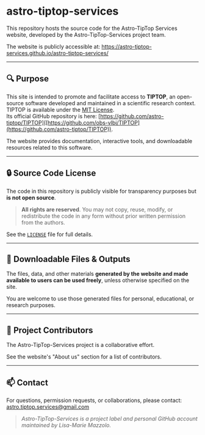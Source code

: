 # astro-tiptop-services
This repository hosts the source code for the Astro-TipTop Services website, developed by the Astro-TipTop-Services project team.

The website is publicly accessible at: https://astro-tiptop-services.github.io/astro-tiptop-services/

---
## 🔍 Purpose

This site is intended to promote and facilitate access to **TIPTOP**, an open-source software developed and maintained in a scientific research context. 
TIPTOP is available under the [MIT License](https://opensource.org/licenses/MIT).  
Its official GitHub repository is here: [https://github.com/astro-tiptop/TIPTOP]([https://github.com/obs-vlbi/TIPTOP](https://github.com/astro-tiptop/TIPTOP)).

The website provides documentation, interactive tools, and downloadable resources related to this software.

---

## 🔒 Source Code License

The code in this repository is publicly visible for transparency purposes but **is not open source**.

> **All rights are reserved**. You may not copy, reuse, modify, or redistribute the code in any form without prior written permission from the authors.

See the [`LICENSE`](./LICENSE) file for full details.

---

## 📂 Downloadable Files & Outputs

The files, data, and other materials **generated by the website and made available to users can be used freely**, unless otherwise specified on the site.

You are welcome to use those generated files for personal, educational, or research purposes.

---

## 👥 Project Contributors

The Astro-TipTop-Services project is a collaborative effort.

See the website's "About us" section for a list of contributors.

---

## 📫 Contact

For questions, permission requests, or collaborations, please contact: astro.tiptop.services@gmail.com

> _Astro-TipTop-Services is a project label and personal GitHub account maintained by Lisa-Marie Mazzolo._
